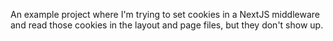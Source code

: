 An example project where I'm trying to set cookies in a NextJS middleware and read those cookies in the layout and page files, but they don't show up.
